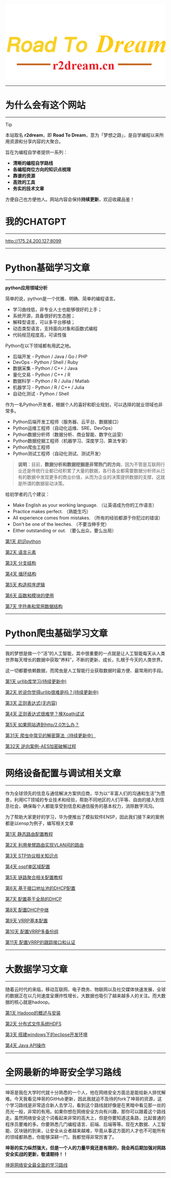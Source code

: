 <p align="center">
    <a href="https://www.r2dream.cn/" target="_blank">
        <img src="./r2coding_logo_cover2.png" width=""/>
    </a>
</p>







---

# **为什么会有这个网站**

---

> [!TIP]
> 本站取名 **r2dream**，即 **Road To Dream**，意为「梦想之路」，是自学编程以来所用资源和分享内容的大聚合。
>
> 旨在为编程自学者提供一系列：
>
>  - **清晰的编程自学路线**
>  - **各编程岗位方向的知识点梳理**
>  - **靠谱的资源**
>  - **高效的工具**
>  - **务实的技术文章**
>
> 方便自己也方便他人。网站内容会保持**持续更新**，欢迎收藏品鉴！

# **我的CHATGPT**

---

http://175.24.200.127:8099


---



# **Python基础学习文章**

---

**python应用领域分析**

简单的说，python是一个优雅、明确、简单的编程语言。

- 学习曲线低，非专业人士也能够很好的上手；
- 系统开源，具备很好的生态圈；
- 解释型语言，可以多平台移植；
- 动态类型语言，支持面向对象和函数式编程
- 代码规范程度高，可读性强

Python在以下领域都有用武之地。

- 后端开发 - Python / Java / Go / PHP
- DevOps - Python / Shell / Ruby
- 数据采集 - Python / C++ / Java
- 量化交易 - Python / C++ / R
- 数据科学 - Python / R / Julia / Matlab
- 机器学习 - Python / R / C++ / Julia
- 自动化测试 - Python / Shell

作为一名Python开发者，根据个人的喜好和职业规划，可以选择的就业领域也非常多。

- Python后端开发工程师（服务器、云平台、数据接口）
- Python运维工程师（自动化运维、SRE、DevOps）
- Python数据分析师（数据分析、商业智能、数字化运营）
- Python数据挖掘工程师（机器学习、深度学习、算法专家）
- Python爬虫工程师
- Python测试工程师（自动化测试、测试开发）

> **说明**：目前，**数据分析和数据挖掘是非常热门的方向**，因为不管是互联网行业还是传统行业都已经积累了大量的数据，各行各业都需要数据分析师从已有的数据中发现更多的商业价值，从而为企业的决策提供数据的支撑，这就是所谓的数据驱动决策。

给初学者的几个建议：

- Make English as your working language. （让英语成为你的工作语言）
- Practice makes perfect. （熟能生巧）
- All experience comes from mistakes. （所有的经验都源于你犯过的错误）
- Don't be one of the leeches. （不要当伸手党）
- Either outstanding or out. （要么出众，要么出局）



[第1天 初识python](https://www.r2dream.cn/#/content/pythonbase/01-15/01.初识Python)


[第2天 语言元素](https://www.r2dream.cn/#/content/pythonbase/01-15/02.语言元素)


[第3天 分支结构](https://www.r2dream.cn/#/content/pythonbase/01-15/03.分支结构)


[第4天  循环结构](https://www.r2dream.cn/#/content/pythonbase/01-15/04.循环结构)


[第5天  构造程序逻辑](https://www.r2dream.cn/#/content/pythonbase/01-15/05.构造程序逻辑)


[第6天  函数和模块的使用](https://www.r2dream.cn/#/content/pythonbase/01-15/06.函数和模块的使用)


[第7天  字符串和常用数据结构](https://www.r2dream.cn/#/content/pythonbase/01-15/07.字符串和常用数据结构)

---

# **Python爬虫基础学习文章**

---

我的梦想是做一个“活”的人工智能，其中很重要的一点就是让人工智能每天从人类世界每天增长的数据中获取“养料”，不断的更新、成长，扎根于今天的人类世界。

这一切都要依赖数据，而爬虫是人工智能行业获取数据时最方便、最常用的手段。

[第1天 urllib库学习(持续更新中)](https://www.r2dream.cn/#/content/pythonscrapy/01-15/urllib库的使用教学)

[第2天 听说你觉得urllib很难是吗？(持续更新中)](https://www.r2dream.cn/#/content/pythonscrapy/01-15/requests库的使用)

[第3天 正则表达式(无内容)](https://www.r2dream.cn/#/)

[第4天 正则表达式很难学？换Xpath试试](https://www.r2dream.cn/#/content/pythonscrapy/01-15/xpath的使用)

[第5天 如果网站遇到http/2.0怎么办？](https://www.r2dream.cn/#/content/pythonscrapy/01-15/httpx的使用)


[第31天 爬虫中常见的解密算法（持续更新中）](https://www.r2dream.cn/#/content/pythonscrapy/31-45/爬虫中常见的加解密算法)


[第32天 逆向案例-AES加密破解过程](https://www.r2dream.cn/#/content/pythonscrapy/31-45/AES加密数据案例)



---





# **网络设备配置与调试相关文章**

---

作为全球领先的信息与通信解决方案供应商，华为以“丰富人们的沟通和生活”为愿景，利用ICT领域的专业技术和经验，帮助不同地区的人们平等、自由的接入到信息社会，确保每个人都能享受到信息和通信服务的基本权力，消除数字鸿沟。

为了帮助大家更好的学习，华为便推出了模拟软件ENSP，因此我们接下来的案例都是以ensp为例子，编写相关文章

[第1天 静态路由配置教程](https://www.r2dream.cn/#/content/computer-network/静态路由)

[第2天 利用单臂路由实现VLAN间的路由](https://www.r2dream.cn/#/content/computer-network/利用单臂路由实现VLAN间路由)

[第3天 STP协议相关知识点](https://www.r2dream.cn/#/content/computer-network/STP协议)

[第4天 ospf单区域配置](https://www.r2dream.cn/#/content/computer-network/ospf单区域配置)

[第5天 链路聚合相关配置教程](https://www.r2dream.cn/#/content/computer-network/链路聚合配置教程)

[第6天 基于接口地址池的DHCP配置](https://www.r2dream.cn/#/content/computer-network/配置基于接口地址池的DHCP)

[第7天  配置基于全局的DHCP](https://www.r2dream.cn/#/content/computer-network/基于全局地址池的DHCP)


[第8天  配置DHCP中继](https://www.r2dream.cn/#/content/computer-network/配置DHCP中继)

[第9天  VRRP基本配置](https://www.r2dream.cn/#/content/computer-network/VRRP基本配置)

[第10天 配置VRRP多备份组](https://www.r2dream.cn/#/content/computer-network/配置VRRP多备份组)


[第11天 配置VRRP的跟踪接口和认证](https://www.r2dream.cn/#/content/computer-network/配置VRRP的跟踪接口以及认证)

---

# **大数据学习文章**

---

随着云时代的来临，移动互联网、电子商务、物联网以及社交媒体快速发展，全球的数据正在以几何速度呈爆炸性增长，大数据也吸引了越来越多人的关注。而大数据的核心就是hadoop。

[第1天  Hadoop的概述与安装](https://www.r2dream.cn/#/content/big_data/hadoop/Hadoop的概述与安装)

[第2天 分布式文件系统HDFS](https://www.r2dream.cn/#/content/big_data/hadoop/分布式文件系统-hdfs)

[第3天 搭建windows下的eclipse开发环境](https://www.r2dream.cn/#/content/big_data/hadoop/搭建windows下的eclipse开发环境)


[第4天 Java API操作](https://www.r2dream.cn/#/content/big_data/hadoop/HDFS的JavaAPI操作)


---


# **全网最新的坤哥安全学习路线**

---


坤哥是我在大学时代就十分熟悉的一个人，他在网络安全方面总是能给新人排忧解难。今天我看见坤哥的GitHub更新，因此我就迫不及待的fork了坤哥的资源，这个学习路线是非常适合新人去学习，看到这个路线就好像是在黑暗中看见那一丝的亮光一般，非常的有用。如果你想在网络安全方向有兴趣，那你可以跟着这个路线走。虽然网络安全这个词看起来非常的高大上，但是你要知道这条路，比起普通的程序员要难的多。你要熟悉几门编程语言、前端、后端等等。现在大数据、人工智能、区块链的到来，让安全从业者越来越难，毕竟从事这方面的人才也不可能所有的领域都熟悉，你能够深耕一门，我都觉得非常厉害了。

**坤哥的实力纵然强大，但是一个人的力量毕竟还是有限的，我会再后期加强对网路安全实战的更新，敬请期待！！**

[坤哥网络安全最全面的学习路线](https://www.r2dream.cn/#/content/kunge-cybersecurity-learning/README)


---



